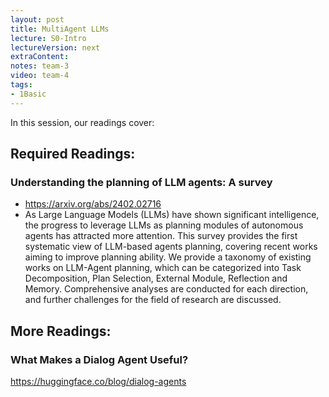 ```yaml
---
layout: post
title: MultiAgent LLMs
lecture: S0-Intro
lectureVersion: next
extraContent: 
notes: team-3
video: team-4
tags:
- 1Basic
---
```


In this session, our readings cover: 

## Required Readings: 


### Understanding the planning of LLM agents: A survey
+ https://arxiv.org/abs/2402.02716
+ As Large Language Models (LLMs) have shown significant intelligence, the progress to leverage LLMs as planning modules of autonomous agents has attracted more attention. This survey provides the first systematic view of LLM-based agents planning, covering recent works aiming to improve planning ability. We provide a taxonomy of existing works on LLM-Agent planning, which can be categorized into Task Decomposition, Plan Selection, External Module, Reflection and Memory. Comprehensive analyses are conducted for each direction, and further challenges for the field of research are discussed.

## More Readings: 

###   What Makes a Dialog Agent Useful?
  https://huggingface.co/blog/dialog-agents

